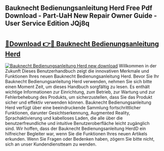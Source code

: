 ## Bauknecht Bedienungsanleitung Herd Free Pdf Download - Part-UaH New Repair Owner Guide - User Service Edition JQj8q

# <h2><a href="http://df0mqe.blite.top/?on=Bauknecht+Bedienungsanleitung+Herd">🔗Download 👉🔴 Bauknecht Bedienungsanleitung Herd</a></h2>

[![Bauknecht Bedienungsanleitung Herd new download](https://i.imgur.com/lujVjoI.png)](http://df0mqe.blite.top/?on=Bauknecht+Bedienungsanleitung+Herd)
Willkommen in der Zukunft Dieses Benutzerhandbuch zeigt die innovativen Merkmale und Funktionen Ihres neuen Bauknecht Bedienungsanleitung Herd. Bevor Sie Ihr Bauknecht Bedienungsanleitung Herd verwenden, nehmen Sie sich bitte einen Moment Zeit, um dieses Handbuch sorgfältig zu lesen. Es enthält wichtige Informationen zur Einrichtung, zum Betrieb, zur Wartung und zur Fehlerbehebung des Produkts, um sicherzustellen, dass Sie das Produkt sicher und effektiv verwenden können. Bauknecht Bedienungsanleitung Herd verfügt über eine beeindruckende Sammlung fortschrittlicher Funktionen, darunter Gesichtserkennung, Augmented Reality, Sprachaktivierung und kabelloses Laden, die alle über die benutzerfreundliche und intuitive Benutzeroberfläche leicht zugänglich sind. Wir hoffen, dass der Bauknecht Bedienungsanleitung HerdD ein hilfreicher Begleiter war, wenn Sie die Funktionen Ihres neuen Artikels erkunden. Wenn Sie Fragen oder Bedenken haben, zögern Sie bitte nicht, sich an unser Kundendienstteam zu wenden.

